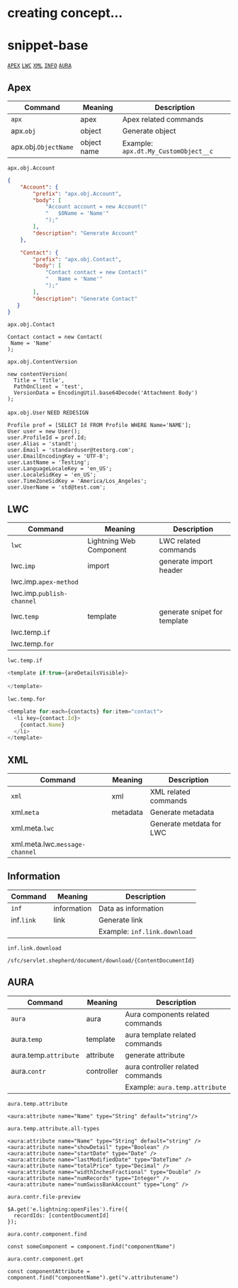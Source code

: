 # creating concept...

# snippet-base 
[`APEX`](#1) [`LWC`](#2) [`XML`](#3) [`INFO`](#4) [`AURA`](#5) 

## <a name="1">Apex</a>

| Command | Meaning | Description |
| --- | --- | --- |
| `apx` | apex  | Apex related commands |
| apx.`obj` | object | Generate object |
| apx.obj.`ObjectName` | object name | Example: `apx.dt.My_CustomObject__c` |

`apx.obj.Account`
```json
{
	"Account": {
	 	"prefix": "apx.obj.Account",
	 	"body": [
	 		"Account account = new Account("
			"	$0Name = 'Name'"
		   	");"
	 	],
	 	"description": "Generate Account"
	},

	"Contact": {
		"prefix": "apx.obj.Contact",
		"body": [
			"Contact contact = new Contact("
			"	Name = 'Name'"
			");"
		],
		"description": "Generate Contact"
   }
}
```
`apx.obj.Contact`
```apex
Contact contact = new Contact(
 Name = 'Name'
);
```
`apx.obj.ContentVersion`
```apex
new contentVersion(
  Title = 'Title',
  PathOnClient = 'test',
  VersionData = EncodingUtil.base64Decode('Attachment Body')
);
```

`apx.obj.User` `NEED REDESIGN`
```apex
Profile prof = [SELECT Id FROM Profile WHERE Name='NAME'];
User user = new User();
user.ProfileId = prof.Id;
user.Alias = 'standt';
user.Email = 'standarduser@testorg.com';     
user.EmailEncodingKey = 'UTF-8'; 
user.LastName = 'Testing'; 
user.LanguageLocaleKey = 'en_US'; 
user.LocaleSidKey = 'en_US'; 
user.TimeZoneSidKey = 'America/Los_Angeles'; 
user.UserName = 'std@test.com';
```

## <a name="2">LWC<a>

| Command | Meaning | Description |
| --- | --- | --- |
| `lwc` | Lightning Web Component | LWC related commands |
| lwc.`imp` | import | generate import header |
| lwc.imp.`apex-method` |
| lwc.imp.`publish-channel` |
| lwc.`temp` | template | generate snipet for template |
| lwc.temp.`if` |
| lwc.temp.`for` |
 
`lwc.temp.if`
```js
<template if:true={areDetailsVisible}>
 
</template>
```
 
`lwc.temp.for`
```js
<template for:each={contacts} for:item="contact">
  <li key={contact.Id}>
    {contact.Name}
  </li>
</template>
``` 


## <a name="3">XML<a>

| Command | Meaning | Description |
| --- | --- | --- |
| `xml` | xml | XML related commands |
| xml.`meta` | metadata | Generate metadata |
| xml.meta.`lwc` |  | Generate metdata for LWC |
| xml.meta.lwc.`message-channel` |
 
  ## <a name="4">Information</a>
  
 | Command | Meaning | Description |
| --- | --- | --- |
| `inf` | information | Data as information |
| inf.`link` | link | Generate link |
|  |  | Example: `inf.link.download` |
  
 `inf.link.download`
```
/sfc/servlet.shepherd/document/download/{ContentDocumentId}
```
 
  
  ## <a name="5">AURA</a>
  
 | Command | Meaning | Description |
| --- | --- | --- |
| `aura` | aura | Aura components related commands |
| aura.`temp` | template | aura template related commands |
| aura.temp.`attribute` | attribute | generate attribute |
| aura.`contr` | controller | aura controller related commands |
|  |  | Example: `aura.temp.attribute` |
  
`aura.temp.attribute`
```
<aura:attribute name="Name" type="String" default="string"/>
```
 `aura.temp.attribute.all-types`
```
<aura:attribute name="Name" type="String" default="string" />
<aura:attribute name="showDetail" type="Boolean" />
<aura:attribute name="startDate" type="Date" />
<aura:attribute name="lastModifiedDate" type="DateTime" />
<aura:attribute name="totalPrice" type="Decimal" />
<aura:attribute name="widthInchesFractional" type="Double" />
<aura:attribute name="numRecords" type="Integer" />
<aura:attribute name="numSwissBankAccount" type="Long" />
```

 `aura.contr.file-preview`
```
$A.get('e.lightning:openFiles').fire({
  recordIds: [contentDocumentId]
});
```
  
`aura.contr.component.find`
```
const someComponent = component.find("componentName")
``` 
`aura.contr.component.get`
```
const componentAttribute = component.find("componentName").get("v.attributename")
``` 
 
 
